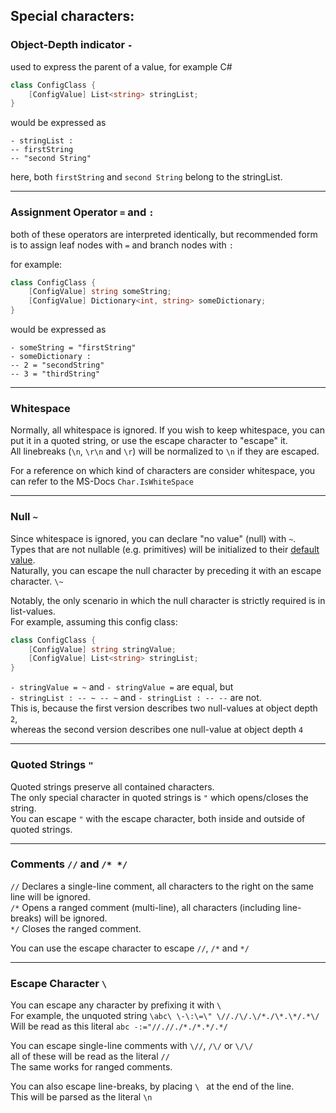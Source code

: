 ## Special characters:

### Object-Depth indicator `-`

used to express the parent of a value, for example C#

```c#
class ConfigClass {
    [ConfigValue] List<string> stringList;
}
```

would be expressed as

```
- stringList :
-- firstString
-- "second String"
```

here, both `firstString` and `second String` belong to the stringList.

---

### Assignment Operator `=` and `:`

both of these operators are interpreted identically, but recommended form is to
assign leaf nodes with `=` and branch nodes with `:`

for example:

```c#
class ConfigClass {
    [ConfigValue] string someString;
    [ConfigValue] Dictionary<int, string> someDictionary;
}
```

would be expressed as

```
- someString = "firstString"
- someDictionary :
-- 2 = "secondString"
-- 3 = "thirdString"
```

---

### Whitespace

Normally, all whitespace is ignored. If you wish to keep whitespace,
you can put it in a quoted string, or use the escape character to "escape" it.  
All linebreaks (`\n`, `\r\n` and `\r`) will be normalized to `\n` if they are escaped.

For a reference on which kind of characters are consider whitespace,
you can refer to the MS-Docs `Char.IsWhiteSpace`

---

### Null `~`

Since whitespace is ignored, you can declare "no value" (null) with `~`.  
Types that are not nullable (e.g. primitives) will be initialized to their [default value](https://docs.microsoft.com/en-us/dotnet/csharp/language-reference/builtin-types/default-values).  
Naturally, you can escape the null character by preceding it with an escape character. `\~`

Notably, the only scenario in which the null character is strictly required is in list-values.  
For example, assuming this config class:
```c#
class ConfigClass {
    [ConfigValue] string stringValue;
    [ConfigValue] List<string> stringList;
}
```
`- stringValue = ~` and `- stringValue =` are equal, but  
`- stringList : -- ~ -- ~` and `- stringList : -- --` are not.  
This is, because the first version describes two null-values at object depth `2`,  
whereas the second version describes one null-value at object depth `4`

---

### Quoted Strings `"`

Quoted strings preserve all contained characters.  
The only special character in quoted strings is `"` which opens/closes the string.  
You can escape `"` with the escape character, both inside and outside of quoted strings.

---

### Comments `//` and `/* */`

`//` Declares a single-line comment,
all characters to the right on the same line will be ignored.  
`/*` Opens a ranged comment (multi-line), all characters (including line-breaks)
will be ignored.  
`*/` Closes the ranged comment.

You can use the escape character to escape `//`, `/*` and `*/`

---

### Escape Character ` \ `

You can escape any character by prefixing it with `\ `  
For example, the unquoted string `\abc\ \-\:\=\" \//./\/.\/*./\*.\*/.*\/`  
Will be read as this literal `abc -:="//.//./*./*.*/.*/`

You can escape single-line comments with `\//`, `/\/` or `\/\/`  
all of these will be read as the literal `//`  
The same works for ranged comments.

You can also escape line-breaks, by placing `\ ` at the end of the line.  
This will be parsed as the literal `\n`